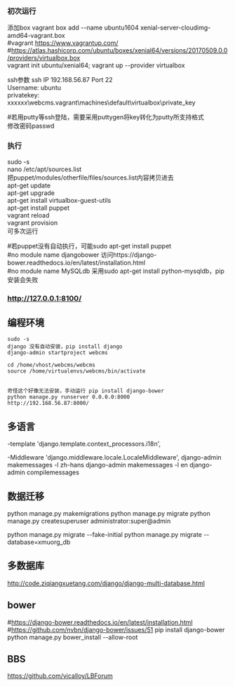 ### 初次运行
添加box  vagrant box add --name ubuntu1604 xenial-server-cloudimg-amd64-vagrant.box  
#vagrant  https://www.vagrantup.com/  
#https://atlas.hashicorp.com/ubuntu/boxes/xenial64/versions/20170509.0.0/providers/virtualbox.box  
vagrant init ubuntu/xenial64; vagrant up --provider virtualbox  

ssh参数
ssh IP 192.168.56.87 Port 22  
Username: ubuntu  
privatekey: xxxxxx\webcms\.vagrant\machines\default\virtualbox\private_key  

#若用putty等ssh登陆，需要采用puttygen将key转化为putty所支持格式  
修改密码passwd  


### 执行
sudo -s  
nano /etc/apt/sources.list  
把puppet/modules/otherfile/files/sources.list内容拷贝进去  
apt-get update  
apt-get upgrade  
apt-get install virtualbox-guest-utils  
apt-get install puppet  
vagrant reload  
vagrant provision    
可多次运行  


#若puppet没有自动执行，可能sudo apt-get install puppet  
#no module name djangobower 访问https://django-bower.readthedocs.io/en/latest/installation.html  
#no module name MySQLdb  采用sudo apt-get install python-mysqldb，pip安装会失败  

### http://127.0.0.1:8100/  


## 编程环境
    sudo -s
    django 没有自动安装，pip install django
    django-admin startproject webcms

    cd /home/vhost/webcms/webcms
    source /home/virtualenvs/webcms/bin/activate


    奇怪这个好像无法安装，手动运行 pip install django-bower
    python manage.py runserver 0.0.0.0:8000
    http://192.168.56.87:8000/


## 多语言
-template
    'django.template.context_processors.i18n',

-Middleware
    'django.middleware.locale.LocaleMiddleware',
    django-admin makemessages -l zh-hans
    django-admin makemessages -l en
    django-admin compilemessages

## 数据迁移
python manage.py makemigrations
python manage.py migrate
python manage.py createsuperuser
administrator:super@admin

python manage.py migrate --fake-initial
python manage.py migrate --database=xmuorg_db

## 多数据库
http://code.ziqiangxuetang.com/django/django-multi-database.html


## bower
#https://django-bower.readthedocs.io/en/latest/installation.html
#https://github.com/nvbn/django-bower/issues/51
pip install django-bower
python manage.py bower_install --allow-root

## BBS
https://github.com/vicalloy/LBForum


